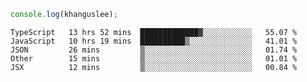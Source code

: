 ```js
console.log(khanguslee);
```

<!--START_SECTION:waka-->
```text
TypeScript   13 hrs 52 mins  █████████████▓░░░░░░░░░░░   55.07 % 
JavaScript   10 hrs 19 mins  ██████████▒░░░░░░░░░░░░░░   41.01 % 
JSON         26 mins         ▒░░░░░░░░░░░░░░░░░░░░░░░░   01.74 % 
Other        15 mins         ▒░░░░░░░░░░░░░░░░░░░░░░░░   01.01 % 
JSX          12 mins         ▒░░░░░░░░░░░░░░░░░░░░░░░░   00.84 % 
```
<!--END_SECTION:waka-->

<!--
**khanguslee/khanguslee** is a ✨ _special_ ✨ repository because its `README.md` (this file) appears on your GitHub profile.

Here are some ideas to get you started:

- 🔭 I’m currently working on ...
- 🌱 I’m currently learning ...
- 👯 I’m looking to collaborate on ...
- 🤔 I’m looking for help with ...
- 💬 Ask me about ...
- 📫 How to reach me: ...
- 😄 Pronouns: ...
- ⚡ Fun fact: ...
-->
